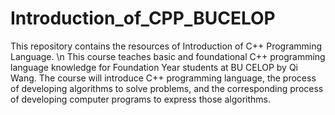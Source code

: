 # Introduction_of_CPP_BUCELOP
This repository contains the resources of Introduction of C++ Programming Language. \n
This course teaches basic and foundational C++ programming language knowledge for Foundation Year students at BU CELOP by Qi Wang. 
The course will introduce C++ programming language, the process of developing algorithms to solve problems, and the corresponding process of developing computer programs to express those algorithms.
